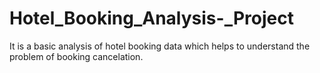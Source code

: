 # Hotel_Booking_Analysis-_Project
It is a basic analysis of hotel booking data which helps to understand the problem of booking cancelation. 
